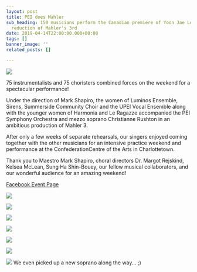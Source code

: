 ```yaml
---
layout: post
title: PEI does Mahler
sub_heading: 150 musicians perform the Canadian premiere of Yoon Jae Lee's orchestral
  reduction of Mahler's 3rd
date: 2019-04-14T22:00:00.000+00:00
tags: []
banner_image: ''
related_posts: []

---
```

![](/images/IMG_3145.jpg)

75 instrumentalists and 75 choristers combined forces on the weekend for a spectacular performance!

Under the direction of Mark Shapiro, the women of Luminos Ensemble, Sirens, Summerside Community Choir and the UPEI Vocal Ensemble along with the younger women of Harmonia and Le Ragazze accompanied the PEI Symphony Orchestra and mezzo soprano Christianne Rushton in an ambitious production of Mahler 3.

After only a few weeks of separate rehearsals, our singers enjoyed coming together with the other musicians for an intensive practice weekend and performance at the ConfederationCentre  of the Arts in Charlottetown.

Thank you to Maestro Mark Shapiro, choral directors Dr. Margot Rejskind, Kelsea McLean, Sung Ha Shin-Bouey, our fellow musical collaborators, and our wonderful audience for an amazing weekend!

[Facebook Event Page](https://www.facebook.com/events/2369100906441838/)

![](/images/20190411_211435.jpg)

![](/images/20190411_205754.jpg)

![](/images/20190413_151200_1.jpg)

![](/images/20190415.jpg)

![](/images/20190414_141555_resized.jpg)

![](/images/pbs.twimg.com_media_D4JLE9uX4AQSYyU.jpg)

![](/images/20190414_132717-1.jpg) We even picked up a new soprano along the way...  ;)
